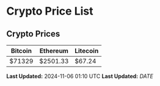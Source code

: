 # Crypto Price List

## Crypto Prices
| Bitcoin | Ethereum | Litecoin |
| ------- | -------- | -------- |
| $71329 | $2501.33 | $67.24 |
**Last Updated:** 2024-11-06 01:10 UTC
**Last Updated:** $DATE$
